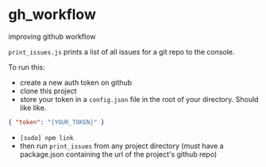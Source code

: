# gh_workflow
improving github workflow

`print_issues.js` prints a list of all issues for a git repo to the console.

To run this:
- create a new auth token on github
- clone this project
- store your token in a `config.json` file in the root of your directory. Should like like.
``` json
{ "token": "{YOUR_TOKEN}" }
```
- `[sudo] npm link` 
- then run `print_issues` from any project directory (must have a package.json containing the url of the project's github repo)
